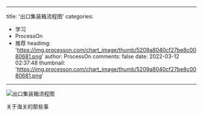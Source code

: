
---
title: '出口集装箱流程图'
categories: 
 - 学习
 - ProcessOn
 - 推荐
headimg: 'https://img.processon.com/chart_image/thumb/5209a8040cf27be8c0080681.png'
author: ProcessOn
comments: false
date: 2022-03-12 02:37:48
thumbnail: 'https://img.processon.com/chart_image/thumb/5209a8040cf27be8c0080681.png'
---

<div>   
<img class="thumb" alt="出口集装箱流程图" src="https://img.processon.com/chart_image/thumb/5209a8040cf27be8c0080681.png" referrerpolicy="no-referrer">
<p>关于海关的那些事</p>  
</div>
            